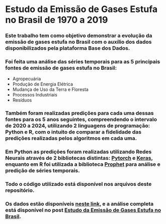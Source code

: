 # Estudo da Emissão de Gases Estufa no Brasil de 1970 a 2019

### Este trabalho tem como objetivo demonstrar a evolução da emissão de gases estufa no Brasil com o auxílio dos dados disponibilizados pela plataforma Base dos Dados.
### Foi feita uma análise das séries temporais para as 5 principais fontes de emissão de gases estufa no Brasil:
- Agropecuária
- Produção de Energia Elétrica
- Mudança de Uso da Terra e Floresta
- Processos Industriais
- Resíduos
### Também foram realizadas predições para cada uma dessas fontes para os 5 anos seguintes, compreendendo o intervalo de 2020 a 2024, utilizando 2 linguagens de programação: Python e R, com o intuito de comparar a fidelidade das predições realizadas pelos algoritmos em cada uma. 
### Em Python as predições foram realizadas utilizando Redes Neurais através de 2 bibliotecas distintas: [Pytorch](https://pytorch.org/docs/stable/index.html) e [Keras](https://keras.io/), enquanto em R foi utilizada a biblioteca [Prophet](https://facebook.github.io/prophet/) para análise e predição de séries temporais.
### Todo o código utilizado está disponível nos arquivos deste repositório.
### Os dados estão disponíveis [neste link](https://basedosdados.org/dataset/br-seeg-emissoes), e a análise completa está disponível no post [Estudo da Emissão de Gases Estufa no Brasil](https://portfoliobernardocaixeta.wordpress.com/2021/07/16/estudo-da-emissao-de-gases-estufa-no-brasil/).
